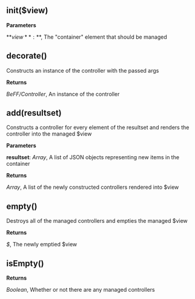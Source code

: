 init($view)
-----------
**Parameters**

**$view**:  *$*,  The "container" element that should be managed

decorate()
----------
Constructs an instance of the controller with the passed args


**Returns**

*BeFF/Controller*,  An instance of the controller

add(resultset)
--------------
Constructs a controller for every element of the resultset
and renders the controller into the managed $view


**Parameters**

**resultset**:  *Array*,  A list of JSON objects representing new items in the container

**Returns**

*Array*,  A list of the newly constructed controllers rendered into $view

empty()
-------
Destroys all of the managed controllers and empties
the managed $view


**Returns**

*$*,  The newly emptied $view

isEmpty()
---------
**Returns**

*Boolean*,  Whether or not there are any managed controllers

